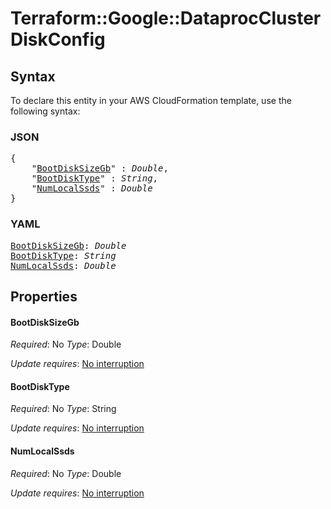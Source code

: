 # Terraform::Google::DataprocCluster DiskConfig

## Syntax

To declare this entity in your AWS CloudFormation template, use the following syntax:

### JSON

<pre>
{
    "<a href="#bootdisksizegb" title="BootDiskSizeGb">BootDiskSizeGb</a>" : <i>Double</i>,
    "<a href="#bootdisktype" title="BootDiskType">BootDiskType</a>" : <i>String</i>,
    "<a href="#numlocalssds" title="NumLocalSsds">NumLocalSsds</a>" : <i>Double</i>
}
</pre>

### YAML

<pre>
<a href="#bootdisksizegb" title="BootDiskSizeGb">BootDiskSizeGb</a>: <i>Double</i>
<a href="#bootdisktype" title="BootDiskType">BootDiskType</a>: <i>String</i>
<a href="#numlocalssds" title="NumLocalSsds">NumLocalSsds</a>: <i>Double</i>
</pre>

## Properties

#### BootDiskSizeGb

_Required_: No
_Type_: Double

_Update requires_: [No interruption](https://docs.aws.amazon.com/AWSCloudFormation/latest/UserGuide/using-cfn-updating-stacks-update-behaviors.html#update-no-interrupt)

#### BootDiskType

_Required_: No
_Type_: String

_Update requires_: [No interruption](https://docs.aws.amazon.com/AWSCloudFormation/latest/UserGuide/using-cfn-updating-stacks-update-behaviors.html#update-no-interrupt)

#### NumLocalSsds

_Required_: No
_Type_: Double

_Update requires_: [No interruption](https://docs.aws.amazon.com/AWSCloudFormation/latest/UserGuide/using-cfn-updating-stacks-update-behaviors.html#update-no-interrupt)

